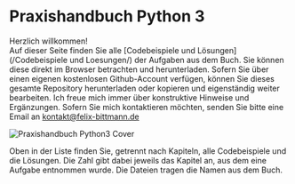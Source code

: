 # Praxishandbuch Python 3
Herzlich willkommen!  
Auf dieser Seite finden Sie alle [Codebeispiele und Lösungen](/Codebeispiele und Loesungen/) der Aufgaben aus dem Buch. Sie können diese direkt im Browser betrachten und herunterladen. Sofern Sie über einen eigenen kostenlosen Github-Account verfügen, können Sie dieses gesamte Repository herunterladen oder kopieren und eigenständig weiter bearbeiten. Ich freue mich immer über konstruktive Hinweise und Ergänzungen. Sofern Sie mich kontaktieren möchten, senden Sie bitte eine Email an kontakt@felix-bittmann.de


![Praxishandbuch Python3 Cover](https://raw.githubusercontent.com/fbittmann/Python/master/praxishandbuch_python3.png)


Oben in der Liste finden Sie, getrennt nach Kapiteln, alle Codebeispiele und die Lösungen. Die Zahl gibt dabei jeweils das Kapitel an, aus dem eine Aufgabe entnommen wurde. Die Dateien tragen die Namen aus dem Buch.
